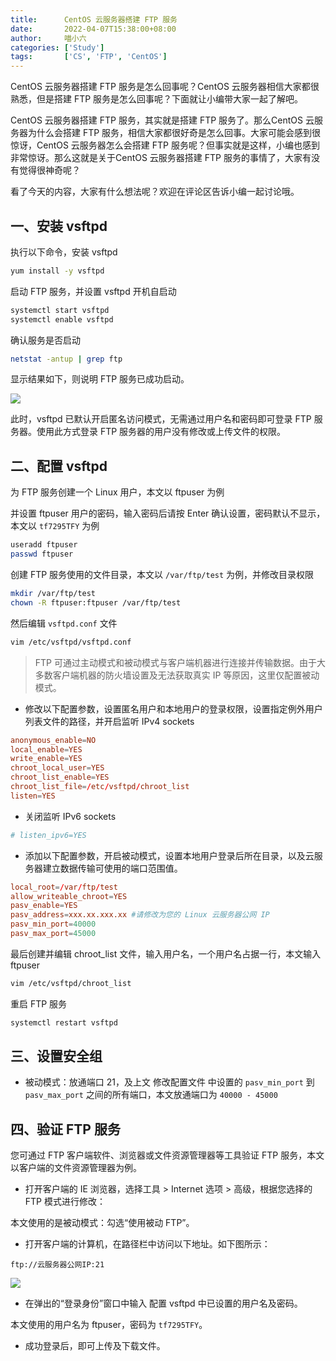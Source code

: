 ```yaml
---
title:      CentOS 云服务器搭建 FTP 服务
date:       2022-04-07T15:38:00+08:00
author:     喵小六
categories: ['Study']
tags:       ['CS', 'FTP', 'CentOS']
---
```


CentOS 云服务器搭建 FTP 服务是怎么回事呢？CentOS 云服务器相信大家都很熟悉，但是搭建 FTP 服务是怎么回事呢？下面就让小编带大家一起了解吧。 

CentOS 云服务器搭建 FTP 服务，其实就是搭建 FTP 服务了。那么CentOS 云服务器为什么会搭建 FTP 服务，相信大家都很好奇是怎么回事。大家可能会感到很惊讶，CentOS 云服务器怎么会搭建 FTP 服务呢？但事实就是这样，小编也感到非常惊讶。那么这就是关于CentOS 云服务器搭建 FTP 服务的事情了，大家有没有觉得很神奇呢？

看了今天的内容，大家有什么想法呢？欢迎在评论区告诉小编一起讨论哦。

<!--more-->

## 一、安装 vsftpd

执行以下命令，安装 vsftpd

```bash
yum install -y vsftpd
```

启动 FTP 服务，并设置 vsftpd 开机自启动

```bash
systemctl start vsftpd
systemctl enable vsftpd
```

确认服务是否启动

```bash
netstat -antup | grep ftp
```

显示结果如下，则说明 FTP 服务已成功启动。

![](https://main.qcloudimg.com/raw/2a7abf80253a8469c9340878d89b452a.png)

此时，vsftpd 已默认开启匿名访问模式，无需通过用户名和密码即可登录 FTP 服务器。使用此方式登录 FTP 服务器的用户没有修改或上传文件的权限。

## 二、配置 vsftpd

为 FTP 服务创建一个 Linux 用户，本文以 ftpuser 为例

并设置 ftpuser 用户的密码，输入密码后请按 Enter 确认设置，密码默认不显示，本文以 `tf7295TFY` 为例

```bash
useradd ftpuser
passwd ftpuser
```

创建 FTP 服务使用的文件目录，本文以 `/var/ftp/test` 为例，并修改目录权限

```bash
mkdir /var/ftp/test
chown -R ftpuser:ftpuser /var/ftp/test
```

然后编辑 `vsftpd.conf` 文件

```bash
vim /etc/vsftpd/vsftpd.conf
```

> FTP 可通过主动模式和被动模式与客户端机器进行连接并传输数据。由于大多数客户端机器的防火墙设置及无法获取真实 IP 等原因，这里仅配置被动模式。

- 修改以下配置参数，设置匿名用户和本地用户的登录权限，设置指定例外用户列表文件的路径，并开启监听 IPv4 sockets

```conf
anonymous_enable=NO
local_enable=YES
write_enable=YES
chroot_local_user=YES
chroot_list_enable=YES
chroot_list_file=/etc/vsftpd/chroot_list
listen=YES
```

- 关闭监听 IPv6 sockets

```conf
# listen_ipv6=YES
```

- 添加以下配置参数，开启被动模式，设置本地用户登录后所在目录，以及云服务器建立数据传输可使用的端口范围值。

```conf
local_root=/var/ftp/test
allow_writeable_chroot=YES
pasv_enable=YES
pasv_address=xxx.xx.xxx.xx #请修改为您的 Linux 云服务器公网 IP
pasv_min_port=40000
pasv_max_port=45000
```

最后创建并编辑 chroot_list 文件，输入用户名，一个用户名占据一行，本文输入 ftpuser

```bash
vim /etc/vsftpd/chroot_list
```

重启 FTP 服务

```bash
systemctl restart vsftpd
```

## 三、设置安全组

- 被动模式：放通端口 21，及上文 修改配置文件 中设置的 `pasv_min_port` 到 `pasv_max_port` 之间的所有端口，本文放通端口为 `40000 - 45000`

## 四、验证 FTP 服务

您可通过 FTP 客户端软件、浏览器或文件资源管理器等工具验证 FTP 服务，本文以客户端的文件资源管理器为例。

- 打开客户端的 IE 浏览器，选择工具 > Internet 选项 > 高级，根据您选择的 FTP 模式进行修改：

本文使用的是被动模式：勾选“使用被动 FTP”。

- 打开客户端的计算机，在路径栏中访问以下地址。如下图所示：

```
ftp://云服务器公网IP:21
```

![](https://main.qcloudimg.com/raw/01154cd3f3af8c0578e588c29a574216.png)

- 在弹出的“登录身份”窗口中输入 配置 vsftpd 中已设置的用户名及密码。

本文使用的用户名为 ftpuser，密码为 `tf7295TFY`。

- 成功登录后，即可上传及下载文件。
